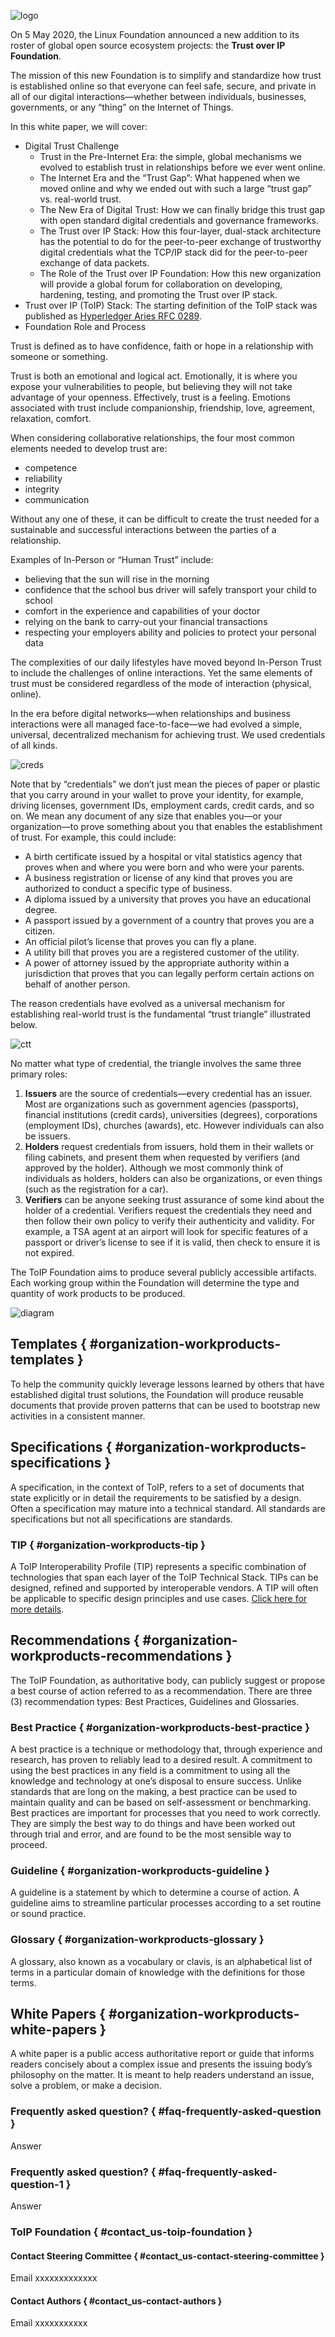 ![logo](https://raw.githubusercontent.com/trustoverip/logo-assets/master/logos/ToIP-Logo-Color-SolidDimensional-Horizontal-LightOnDark.svg)

On 5 May 2020, the Linux Foundation announced a new addition to its
roster of global open source ecosystem projects: the **Trust over IP
Foundation**.

The mission of this new Foundation is to simplify and standardize how
trust is established online so that everyone can feel safe, secure, and
private in all of our digital interactions—whether between individuals,
businesses, governments, or any “thing” on the Internet of Things.

In this white paper, we will cover:

  - Digital Trust Challenge
      - Trust in the Pre-Internet Era: the simple, global mechanisms we
        evolved to establish trust in relationships before we ever went
        online.
      - The Internet Era and the “Trust Gap”: What happened when we
        moved online and why we ended out with such a large “trust gap”
        vs. real-world trust.
      - The New Era of Digital Trust: How we can finally bridge this
        trust gap with open standard digital credentials and governance
        frameworks.
      - The Trust over IP Stack: How this four-layer, dual-stack
        architecture has the potential to do for the peer-to-peer
        exchange of trustworthy digital credentials what the TCP/IP
        stack did for the peer-to-peer exchange of data packets.
      - The Role of the Trust over IP Foundation: How this new
        organization will provide a global forum for collaboration on
        developing, hardening, testing, and promoting the Trust over IP
        stack.
  - Trust over IP (ToIP) Stack: The starting definition of the ToIP
    stack was published as [Hyperledger Aries
    RFC 0289](https://github.com/hyperledger/aries-rfcs/blob/master/concepts/0289-toip-stack/README.md).
  - Foundation Role and Process

Trust is defined as to have confidence, faith or hope in a relationship
with someone or something.

Trust is both an emotional and logical act. Emotionally, it is where you
expose your vulnerabilities to people, but believing they will not take
advantage of your openness. Effectively, trust is a feeling. Emotions
associated with trust include companionship, friendship, love,
agreement, relaxation, comfort.

When considering collaborative relationships, the four most common
elements needed to develop trust are:

  - competence
  - reliability
  - integrity
  - communication

Without any one of these, it can be difficult to create the trust needed
for a sustainable and successful interactions between the parties of a
relationship.

Examples of In-Person or “Human Trust” include:

  - believing that the sun will rise in the morning
  - confidence that the school bus driver will safely transport your
    child to school
  - comfort in the experience and capabilities of your doctor
  - relying on the bank to carry-out your financial transactions
  - respecting your employers ability and policies to protect your
    personal data

The complexities of our daily lifestyles have moved beyond In-Person
Trust to include the challenges of online interactions. Yet the same
elements of trust must be considered regardless of the mode of
interaction (physical, online).

In the era before digital networks—when relationships and business
interactions were all managed face-to-face—we had evolved a simple,
universal, decentralized mechanism for achieving trust. We used
credentials of all kinds.

![creds](../img/inperson_cred.png)

Note that by “credentials” we don’t just mean the pieces of paper or
plastic that you carry around in your wallet to prove your identity, for
example, driving licenses, government IDs, employment cards, credit
cards, and so on. We mean any document of any size that enables you—or
your organization—to prove something about you that enables the
establishment of trust. For example, this could include:

  - A birth certificate issued by a hospital or vital statistics agency
    that proves when and where you were born and who were your parents.
  - A business registration or license of any kind that proves you are
    authorized to conduct a specific type of business.
  - A diploma issued by a university that proves you have an educational
    degree.
  - A passport issued by a government of a country that proves you are a
    citizen.
  - An official pilot’s license that proves you can fly a plane.
  - A utility bill that proves you are a registered customer of the
    utility.
  - A power of attorney issued by the appropriate authority within a
    jurisdiction that proves that you can legally perform certain
    actions on behalf of another person.

The reason credentials have evolved as a universal mechanism for
establishing real-world trust is the fundamental “trust triangle”
illustrated below.

![ctt](../img/inperson_trust_triangle.png)

No matter what type of credential, the triangle involves the same three
primary roles:

1.  **Issuers** are the source of credentials—every credential has an
    issuer. Most are organizations such as government agencies
    (passports), financial institutions (credit cards), universities
    (degrees), corporations (employment IDs), churches (awards), etc.
    However individuals can also be issuers.
2.  **Holders** request credentials from issuers, hold them in their
    wallets or filing cabinets, and present them when requested by
    verifiers (and approved by the holder). Although we most commonly
    think of individuals as holders, holders can also be organizations,
    or even things (such as the registration for a car).
3.  **Verifiers** can be anyone seeking trust assurance of some kind
    about the holder of a credential. Verifiers request the credentials
    they need and then follow their own policy to verify their
    authenticity and validity. For example, a TSA agent at an airport
    will look for specific features of a passport or driver’s license to
    see if it is valid, then check to ensure it is not expired.

The ToIP Foundation aims to produce several publicly accessible
artifacts. Each working group within the Foundation will determine the
type and quantity of work products to be produced.

![diagram](../img/toip-workproducts.png)

## Templates { #organization-workproducts-templates }

To help the community quickly leverage lessons learned by others that
have established digital trust solutions, the Foundation will produce
reusable documents that provide proven patterns that can be used to
bootstrap new activities in a consistent manner.

## Specifications { #organization-workproducts-specifications }

A specification, in the context of ToIP, refers to a set of documents
that state explicitly or in detail the requirements to be satisfied by a
design. Often a specification may mature into a technical standard. All
standards are specifications but not all specifications are standards.

### TIP { #organization-workproducts-tip }

A ToIP Interoperability Profile (TIP) represents a specific combination
of technologies that span each layer of the ToIP Technical Stack. TIPs
can be designed, refined and supported by interoperable vendors. A TIP
will often be applicable to specific design principles and use cases.
[Click here for more
details](https://wiki.trustoverip.org/display/HOME/Workflow+Concepts).

## Recommendations { #organization-workproducts-recommendations }

The ToIP Foundation, as authoritative body, can publicly suggest or
propose a best course of action referred to as a recommendation. There
are three (3) recommendation types: Best Practices, Guidelines and
Glossaries.

### Best Practice { #organization-workproducts-best-practice }

A best practice is a technique or methodology that, through experience
and research, has proven to reliably lead to a desired result. A
commitment to using the best practices in any field is a commitment to
using all the knowledge and technology at one’s disposal to ensure
success. Unlike standards that are long on the making, a best practice
can be used to maintain quality and can be based on self-assessment or
benchmarking. Best practices are important for processes that you need
to work correctly. They are simply the best way to do things and have
been worked out through trial and error, and are found to be the most
sensible way to proceed.

### Guideline { #organization-workproducts-guideline }

A guideline is a statement by which to determine a course of action. A
guideline aims to streamline particular processes according to a set
routine or sound practice.

### Glossary { #organization-workproducts-glossary }

A glossary, also known as a vocabulary or clavis, is an alphabetical
list of terms in a particular domain of knowledge with the definitions
for those terms.

## White Papers { #organization-workproducts-white-papers }

A white paper is a public access authoritative report or guide that
informs readers concisely about a complex issue and presents the issuing
body’s philosophy on the matter. It is meant to help readers understand
an issue, solve a problem, or make a decision.

### Frequently asked question? { #faq-frequently-asked-question }

Answer

### Frequently asked question? { #faq-frequently-asked-question-1 }

Answer

### ToIP Foundation { #contact_us-toip-foundation }

#### Contact Steering Committee { #contact_us-contact-steering-committee }

Email xxxxxxxxxxxxx

#### Contact Authors { #contact_us-contact-authors }

Email xxxxxxxxxxx
